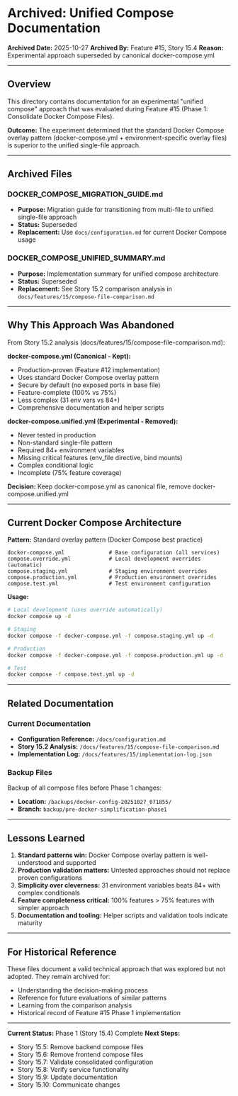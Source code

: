 # Archived: Unified Compose Documentation

**Archived Date:** 2025-10-27
**Archived By:** Feature #15, Story 15.4
**Reason:** Experimental approach superseded by canonical docker-compose.yml

---

## Overview

This directory contains documentation for an experimental "unified compose" approach that was evaluated during Feature #15 (Phase 1: Consolidate Docker Compose Files).

**Outcome:** The experiment determined that the standard Docker Compose overlay pattern (docker-compose.yml + environment-specific overlay files) is superior to the unified single-file approach.

---

## Archived Files

### DOCKER_COMPOSE_MIGRATION_GUIDE.md
- **Purpose:** Migration guide for transitioning from multi-file to unified single-file approach
- **Status:** Superseded
- **Replacement:** Use `docs/configuration.md` for current Docker Compose usage

### DOCKER_COMPOSE_UNIFIED_SUMMARY.md
- **Purpose:** Implementation summary for unified compose architecture
- **Status:** Superseded
- **Replacement:** See Story 15.2 comparison analysis in `docs/features/15/compose-file-comparison.md`

---

## Why This Approach Was Abandoned

From Story 15.2 analysis (docs/features/15/compose-file-comparison.md):

**docker-compose.yml (Canonical - Kept):**
- Production-proven (Feature #12 implementation)
- Uses standard Docker Compose overlay pattern
- Secure by default (no exposed ports in base file)
- Feature-complete (100% vs 75%)
- Less complex (31 env vars vs 84+)
- Comprehensive documentation and helper scripts

**docker-compose.unified.yml (Experimental - Removed):**
- Never tested in production
- Non-standard single-file pattern
- Required 84+ environment variables
- Missing critical features (env_file directive, bind mounts)
- Complex conditional logic
- Incomplete (75% feature coverage)

**Decision:** Keep docker-compose.yml as canonical file, remove docker-compose.unified.yml

---

## Current Docker Compose Architecture

**Pattern:** Standard overlay pattern (Docker Compose best practice)

```
docker-compose.yml              # Base configuration (all services)
compose.override.yml            # Local development overrides (automatic)
compose.staging.yml             # Staging environment overrides
compose.production.yml          # Production environment overrides
compose.test.yml                # Test environment configuration
```

**Usage:**
```bash
# Local development (uses override automatically)
docker compose up -d

# Staging
docker compose -f docker-compose.yml -f compose.staging.yml up -d

# Production
docker compose -f docker-compose.yml -f compose.production.yml up -d

# Test
docker compose -f compose.test.yml up -d
```

---

## Related Documentation

### Current Documentation
- **Configuration Reference:** `/docs/configuration.md`
- **Story 15.2 Analysis:** `/docs/features/15/compose-file-comparison.md`
- **Implementation Log:** `/docs/features/15/implementation-log.json`

### Backup Files
Backup of all compose files before Phase 1 changes:
- **Location:** `/backups/docker-config-20251027_071855/`
- **Branch:** `backup/pre-docker-simplification-phase1`

---

## Lessons Learned

1. **Standard patterns win:** Docker Compose overlay pattern is well-understood and supported
2. **Production validation matters:** Untested approaches should not replace proven configurations
3. **Simplicity over cleverness:** 31 environment variables beats 84+ with complex conditionals
4. **Feature completeness critical:** 100% features > 75% features with simpler approach
5. **Documentation and tooling:** Helper scripts and validation tools indicate maturity

---

## For Historical Reference

These files document a valid technical approach that was explored but not adopted. They remain archived for:

- Understanding the decision-making process
- Reference for future evaluations of similar patterns
- Learning from the comparison analysis
- Historical record of Feature #15 Phase 1 implementation

---

**Current Status:** Phase 1 (Story 15.4) Complete
**Next Steps:**
- Story 15.5: Remove backend compose files
- Story 15.6: Remove frontend compose files
- Story 15.7: Validate consolidated configuration
- Story 15.8: Verify service functionality
- Story 15.9: Update documentation
- Story 15.10: Communicate changes
